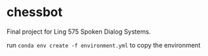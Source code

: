 # chessbot

Final project for Ling 575 Spoken Dialog Systems.

run `conda env create -f environment.yml` to copy the environment